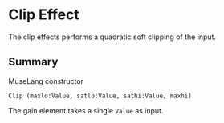 Clip Effect
===========

The clip effects performs a quadratic soft clipping of the input. 

## Summary

MuseLang constructor

    Clip (maxlo:Value, satlo:Value, sathi:Value, maxhi)

The gain element takes a single `Value` as input.
